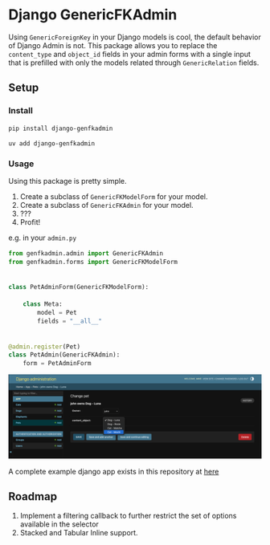 # Django GenericFKAdmin

Using `GenericForeignKey` in your Django models is cool, the default behavior of
Django Admin is not. This package allows you to replace the `content_type` and
`object_id` fields in your admin forms with a single input that is prefilled
with only the models related through `GenericRelation` fields.

## Setup

### Install

```shell
pip install django-genfkadmin
````

```shell
uv add django-genfkadmin
```

### Usage

Using this package is pretty simple.

1. Create a subclass of `GenericFKModelForm` for your model.
2. Create a subclass of `GenericFKAdmin` for your model.
3. ???
4. Profit!

e.g. in your `admin.py`
```python
from genfkadmin.admin import GenericFKAdmin
from genfkadmin.forms import GenericFKModelForm


class PetAdminForm(GenericFKModelForm):

    class Meta:
        model = Pet
        fields = "__all__"


@admin.register(Pet)
class PetAdmin(GenericFKAdmin):
    form = PetAdminForm
```

![example](docs/screenshots/example_admin.png)

A complete example django app exists in this repository at [here](/example)


## Roadmap
1. Implement a filtering callback to further restrict the set of options available in the selector
2. Stacked and Tabular Inline support.
